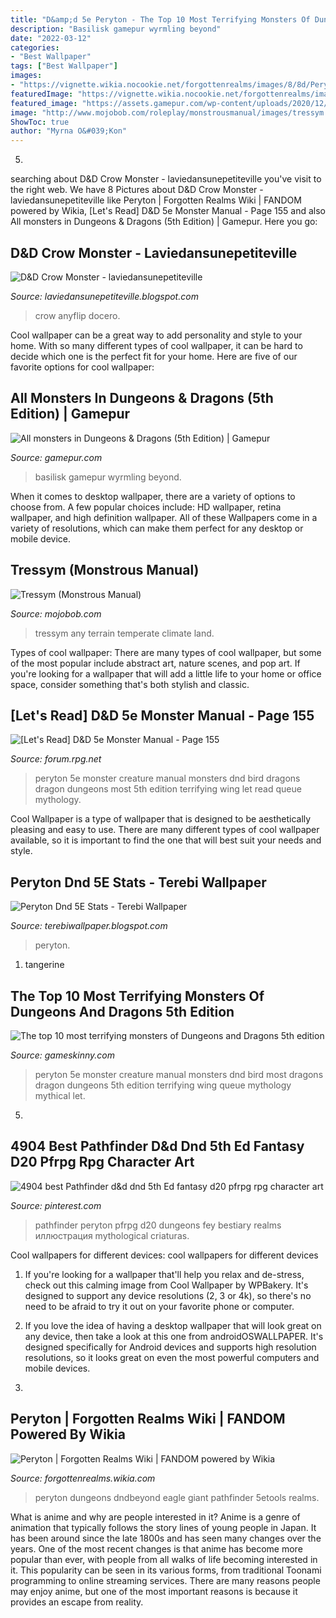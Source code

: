 ```yaml
---
title: "D&amp;d 5e Peryton - The Top 10 Most Terrifying Monsters Of Dungeons And Dragons 5th Edition"
description: "Basilisk gamepur wyrmling beyond"
date: "2022-03-12"
categories:
- "Best Wallpaper"
tags: ["Best Wallpaper"]
images:
- "https://vignette.wikia.nocookie.net/forgottenrealms/images/8/8d/Peryton5e.png/revision/latest?cb=20171010174015"
featuredImage: "https://vignette.wikia.nocookie.net/forgottenrealms/images/8/8d/Peryton5e.png/revision/latest?cb=20171010174015"
featured_image: "https://assets.gamepur.com/wp-content/uploads/2020/12/12035644/dnd-basilisk-850x478.jpg"
image: "http://www.mojobob.com/roleplay/monstrousmanual/images/tressym.gif"
ShowToc: true
author: "Myrna O&#039;Kon"
---
```



5.

	

		
searching about D&amp;D Crow Monster - laviedansunepetiteville you've visit to the right web. We have 8 Pictures about D&amp;D Crow Monster - laviedansunepetiteville like Peryton | Forgotten Realms Wiki | FANDOM powered by Wikia, [Let&#039;s Read] D&amp;D 5e Monster Manual - Page 155 and also All monsters in Dungeons &amp; Dragons (5th Edition) | Gamepur. Here you go:
		
    
## D&amp;D Crow Monster - Laviedansunepetiteville

<img loading=lazy src="http://online.anyflip.com/llbn/vdpx/files/mobile/1.jpg?1578592615" onerror="this.onerror=null;this.src='https://tse2.mm.bing.net/th?id=OIP.UFgjtnx50r_T7_sHGf-SHAHaJl&amp;pid=15.1';" alt="D&amp;D Crow Monster - laviedansunepetiteville">

_Source: laviedansunepetiteville.blogspot.com_

>crow anyflip docero. 

	

Cool wallpaper can be a great way to add personality and style to your home. With so many different types of cool wallpaper, it can be hard to decide which one is the perfect fit for your home. Here are five of our favorite options for cool wallpaper: 

    
## All Monsters In Dungeons &amp; Dragons (5th Edition) | Gamepur

<img loading=lazy src="https://assets.gamepur.com/wp-content/uploads/2020/12/12035644/dnd-basilisk-850x478.jpg" onerror="this.onerror=null;this.src='https://tse4.mm.bing.net/th?id=OIP.7IkiVJBuQMFm04mvhZ1dbAHaEK&amp;pid=15.1';" alt="All monsters in Dungeons &amp; Dragons (5th Edition) | Gamepur">

_Source: gamepur.com_

>basilisk gamepur wyrmling beyond. 

	

When it comes to desktop wallpaper, there are a variety of options to choose from. A few popular choices include: HD wallpaper, retina wallpaper, and high definition wallpaper. All of these Wallpapers come in a variety of resolutions, which can make them perfect for any desktop or mobile device. 

    
## Tressym (Monstrous Manual)

<img loading=lazy src="http://www.mojobob.com/roleplay/monstrousmanual/images/tressym.gif" onerror="this.onerror=null;this.src='https://tse2.mm.bing.net/th?id=OIP.uTvAe8B9gcp4o2Jp1E2kbAAAAA&amp;pid=15.1';" alt="Tressym (Monstrous Manual)">

_Source: mojobob.com_

>tressym any terrain temperate climate land. 

	

Types of cool wallpaper:
There are many types of cool wallpaper, but some of the most popular include abstract art, nature scenes, and pop art. If you're looking for a wallpaper that will add a little life to your home or office space, consider something that's both stylish and classic.

    
## [Let&#039;s Read] D&amp;D 5e Monster Manual - Page 155

<img loading=lazy src="http://taxidermicowlbear.weebly.com/uploads/2/3/7/4/23742956/5700662_orig.png" onerror="this.onerror=null;this.src='https://tse4.mm.bing.net/th?id=OIP.PWkn72XJxXghdq1e44xlqwHaFi&amp;pid=15.1';" alt="[Let&#039;s Read] D&amp;D 5e Monster Manual - Page 155">

_Source: forum.rpg.net_

>peryton 5e monster creature manual monsters dnd bird dragons dragon dungeons most 5th edition terrifying wing let read queue mythology. 

	

Cool Wallpaper is a type of wallpaper that is designed to be aesthetically pleasing and easy to use. There are many different types of cool wallpaper available, so it is important to find the one that will best suit your needs and style.

    
## Peryton Dnd 5E Stats - Terebi Wallpaper

<img loading=lazy src="https://www.enworld.org/attachments/89384/" onerror="this.onerror=null;this.src='https://tse3.mm.bing.net/th?id=OIP.rlPWPXeCSLBPqa5g3QeMyAHaGS&amp;pid=15.1';" alt="Peryton Dnd 5E Stats - Terebi Wallpaper">

_Source: terebiwallpaper.blogspot.com_

>peryton. 

	

1. tangerine 

    
## The Top 10 Most Terrifying Monsters Of Dungeons And Dragons 5th Edition

<img loading=lazy src="https://res.cloudinary.com/lmn/image/upload/fl_lossy,q_80/c_limit,f_auto,h_360,w_640/v1/gameskinnyc/p/e/r/peryton-ac976.png" onerror="this.onerror=null;this.src='https://tse4.mm.bing.net/th?id=OIP.u2LJ2hC8ffeWx99q1VTL9AHaFj&amp;pid=15.1';" alt="The top 10 most terrifying monsters of Dungeons and Dragons 5th edition">

_Source: gameskinny.com_

>peryton 5e monster creature manual monsters dnd bird most dragons dragon dungeons 5th edition terrifying wing queue mythology mythical let. 

	

5.

    
## 4904 Best Pathfinder D&amp;d Dnd 5th Ed Fantasy D20 Pfrpg Rpg Character Art

<img loading=lazy src="https://i.pinimg.com/736x/87/0f/c8/870fc86b2e8b3b51a0fe0e867210830b.jpg" onerror="this.onerror=null;this.src='https://tse2.mm.bing.net/th?id=OIP.hVs3WYdfZK1Nk0-HldMzCgHaIW&amp;pid=15.1';" alt="4904 best Pathfinder d&amp;d dnd 5th Ed fantasy d20 pfrpg rpg character art">

_Source: pinterest.com_

>pathfinder peryton pfrpg d20 dungeons fey bestiary realms иллюстрация mythological criaturas. 

	

Cool wallpapers for different devices:
cool wallpapers for different devices 

1. If you're looking for a wallpaper that'll help you relax and de-stress, check out this calming image from Cool Wallpaper by WPBakery. It's designed to support any device resolutions (2, 3 or 4k), so there's no need to be afraid to try it out on your favorite phone or computer.

2. If you love the idea of having a desktop wallpaper that will look great on any device, then take a look at this one from androidOSWALLPAPER. It's designed specifically for Android devices and supports high resolution resolutions, so it looks great on even the most powerful computers and mobile devices.

3.

    
## Peryton | Forgotten Realms Wiki | FANDOM Powered By Wikia

<img loading=lazy src="https://vignette.wikia.nocookie.net/forgottenrealms/images/8/8d/Peryton5e.png/revision/latest?cb=20171010174015" onerror="this.onerror=null;this.src='https://tse4.mm.bing.net/th?id=OIP.-Poz_gqNQxz60JWx7vAN4QHaHq&amp;pid=15.1';" alt="Peryton | Forgotten Realms Wiki | FANDOM powered by Wikia">

_Source: forgottenrealms.wikia.com_

>peryton dungeons dndbeyond eagle giant pathfinder 5etools realms. 

	

What is anime and why are people interested in it?
Anime is a genre of animation that typically follows the story lines of young people in Japan. It has been around since the late 1800s and has seen many changes over the years. One of the most recent changes is that anime has become more popular than ever, with people from all walks of life becoming interested in it. This popularity can be seen in its various forms, from traditional Toonami programming to online streaming services. There are many reasons people may enjoy anime, but one of the most important reasons is because it provides an escape from reality.

